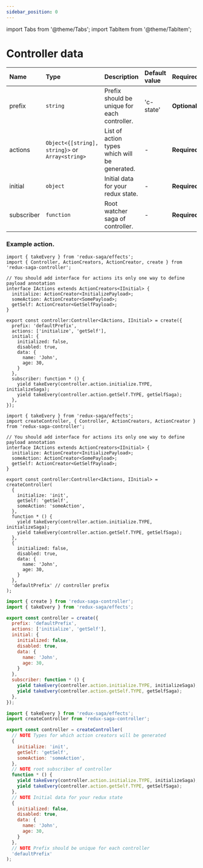 ```yaml
---
sidebar_position: 0
---
```


import Tabs from '@theme/Tabs';
import TabItem from '@theme/TabItem';

# Controller data

| Name      | Type                                           | Description                                            | Default value | Required   |
| :---------| :--------------------------------------------  | :----------------------------------------------------- | :------------ |:-----------|
| prefix    | `string`                                       | Prefix should be unique for each controller.           | 'c-state'     |**Optional**|
| actions   | `Object<{[string], string}>` or `Array<string>`| List of action types which will be generated.          | -             |**Required**|
| initial   | `object`                                       | Initial data for your redux state.                     | -             |**Required**|
| subscriber| `function`                                     | Root watcher saga of controller.                       | -             |**Required**|

### Example action.

<Tabs defaultValue="ts">

<TabItem value="ts" label="TypeScript">

```tsx {13}
import { takeEvery } from 'redux-saga/effects';
import { Controller, ActionCreators, ActionCreator, create } from 'redux-saga-controller';

// You should add interface for actions its only one way to define payload annotation
interface IActions extends ActionCreators<IInitial> {
  initialize: ActionCreator<InitializePayload>;
  someAction: ActionCreator<SomePayload>;
  getSelf: ActionCreator<GetSelfPayload>;
}

export const controller:Controller<IActions, IInitial> = create({
  prefix: 'defaultPrefix',
  actions: ['initialize', 'getSelf'],
  initial: {
    initialized: false,
    disabled: true,
    data: {
      name: 'John',
      age: 30,
    }
  },
  subscriber: function * () {
    yield takeEvery(controller.action.initialize.TYPE, initializeSaga);
    yield takeEvery(controller.action.getSelf.TYPE, getSelfSaga);
  },
});
```

```tsx {12,13,14,15,16}
import { takeEvery } from 'redux-saga/effects';
import createController, { Controller, ActionCreators, ActionCreator } from 'redux-saga-controller';

// You should add interface for actions its only one way to define payload annotation
interface IActions extends ActionCreators<IInitial> {
  initialize: ActionCreator<InitializePayload>;
  someAction: ActionCreator<SomePayload>;
  getSelf: ActionCreator<GetSelfPayload>;
}

export const controller:Controller<IActions, IInitial> = createController(
  {
    initialize: 'init',
    getSelf: 'getSelf',
    someAction: 'someAction',
  },
  function * () {
    yield takeEvery(controller.action.initialize.TYPE, initializeSaga);
    yield takeEvery(controller.action.getSelf.TYPE, getSelfSaga);
  },
  {
    initialized: false,
    disabled: true,
    data: {
      name: 'John',
      age: 30,
    }
  },
  'defaultPrefix' // controller prefix
);
```
</TabItem>
<TabItem value="js" label="JavaScript">

```jsx {6}
import { create } from 'redux-saga-controller';
import { takeEvery } from 'redux-saga/effects';

export const controller = create({
  prefix: 'defaultPrefix',
  actions: ['initialize', 'getSelf'],
  initial: {
    initialized: false,
    disabled: true,
    data: {
      name: 'John',
      age: 30,
    }
  },
  subscriber: function * () {
    yield takeEvery(controller.action.initialize.TYPE, initializeSaga);
    yield takeEvery(controller.action.getSelf.TYPE, getSelfSaga);
  },
});
```

```jsx {6,7,8,9,10}
import { takeEvery } from 'redux-saga/effects';
import createController from 'redux-saga-controller';

export const controller = createController(
  // NOTE Types for which action creators will be generated
  {
    initialize: 'init',
    getSelf: 'getSelf',
    someAction: 'someAction',
  },
  // NOTE root subscriber of controller
  function * () {
    yield takeEvery(controller.action.initialize.TYPE, initializeSaga);
    yield takeEvery(controller.action.getSelf.TYPE, getSelfSaga);
  },
  // NOTE Initial data for your redux state
  {
    initialized: false,
    disabled: true,
    data: {
      name: 'John',
      age: 30,
    }
  },
  // NOTE Prefix should be unique for each controller
  'defaultPrefix'
);
```

</TabItem>
</Tabs>

